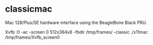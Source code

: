 classicmac
==========

Mac 128/Plus/SE hardware interface using the BeagleBone Black PRU.

Xvfb :0 -ac -screen 0 512x384x8 -fbdir /tmp/frames/ -classic
./x11mac /tmp/frames/Xvfb_screen0
